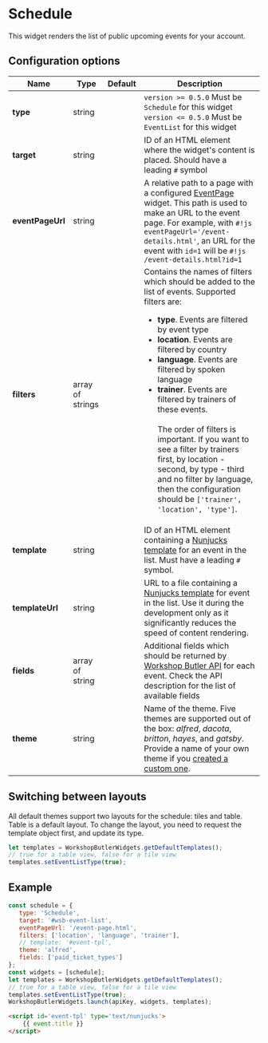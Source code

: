 # Schedule

This widget renders the list of public upcoming events for your account.

## Configuration options

| Name | Type | Default | Description |
|------|------|---------|-------------|
| **type** | string | | `version >= 0.5.0` Must be `Schedule` for this widget<br>`version <= 0.5.0` Must be `EventList` for this widget |
| **target** | string | | ID of an HTML element where the widget's content is placed. Should have a leading `#` symbol |
| **eventPageUrl** | string | | A relative path to a page with a configured [EventPage](event-page.md) widget. This path is used to make an URL to the event page. For example, with `#!js eventPageUrl='/event-details.html'`, an URL for the event with `id=1` will be `#!js /event-details.html?id=1`
| **filters** | array of strings | | Contains the names of filters which should be added to the list of events. Supported filters are: <br> <ul><li>**type**. Events are filtered by event type</li><li>**location**. Events are filtered by country</li><li>**language**. Events are filtered by spoken language</li><li>**trainer**. Events are filtered by trainers of these events.</li><br>The order of filters is important. If you want to see a filter by trainers first, by location - second, by type - third and no filter by language, then the configuration should be `['trainer', 'location', 'type']`. |
| **template** | string || ID of an HTML element containing a [Nunjucks template](https://mozilla.github.io/nunjucks/) for an event in the list. Must have a leading `#` symbol. |
| **templateUrl** | string || URL to a file containing a [Nunjucks template](https://mozilla.github.io/nunjucks/) for event in the list. Use it during the development only as it significantly reduces the speed of content rendering. |
| **fields** | array of string || Additional fields which should be returned by [Workshop Butler API](/api) for each event. Check the API description for the list of available fields |
| **theme** | string || Name of the theme. Five themes are supported out of the box: *alfred*, *dacota*, *britton*, *hayes*, and *gatsby*. Provide a name of your own theme if you [created a custom one](../../themes/custom-theme.md). |

## Switching between layouts
All default themes support two layouts for the schedule: tiles and table. Table is a default
layout. To change the layout, you need to request the template object first, and update its type.

```js
let templates = WorkshopButlerWidgets.getDefaultTemplates();
// true for a table view, false for a tile view
templates.setEventListType(true);
```

## Example

```javascript
const schedule = {
   type: 'Schedule',
   target: '#wsb-event-list',
   eventPageUrl: '/event-page.html',
   filters: ['location', 'language', 'trainer'],
   // template: '#event-tpl',
   theme: 'alfred',
   fields: ['paid_ticket_types']
};
const widgets = [schedule];
let templates = WorkshopButlerWidgets.getDefaultTemplates();
// true for a table view, false for a tile view
templates.setEventListType(true);
WorkshopButlerWidgets.launch(apiKey, widgets, templates);
```

```html
<script id='event-tpl' type='text/nunjucks'>
	{{ event.title }}
</script>
```
